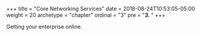 +++
title = "Core Networking Services"
date = 2018-08-24T10:53:05-05:00
weight = 20
archetype = "chapter"
ordinal = "3"
pre = "<b>3. </b>"
+++


Getting your enterprise online.
